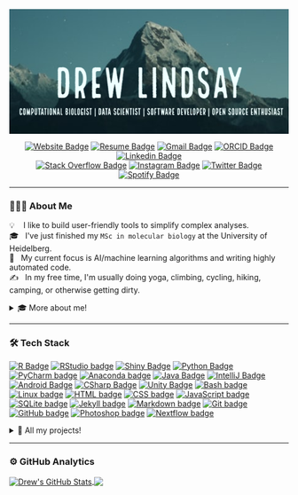 <div align="center">

<img align="center" src="/images/header.png" alt="Drew's GitHub Stats" height="225"/>  

[![Website Badge](https://img.shields.io/badge/Website-6F8FAF?style=plastic&logoColor=white&logo=AIOHTTP)](https://knacko.github.io/)
[![Resume Badge](https://img.shields.io/badge/Resume\\CV-6332F6?style=plastic&logoColor=white&logo=Textpattern)](https://knacko.github.io/)
[![Gmail Badge](https://img.shields.io/badge/Gmail-D14836?style=plastic&logo=gmail&logoColor=white)](mailto:andr.lindsay@gmail.com)
[![ORCID Badge](https://img.shields.io/badge/-ORCID-yellowgreen?style=plastic&logo=orcid&logoColor=white)](https://orcid.org/0000-0001-6607-5812/)
[![Linkedin Badge](https://img.shields.io/badge/-LinkedIn-blue?style=plastic&logo=Linkedin&logoColor=white)](https://www.linkedin.com/in/nerdyaswild/)  
[![Stack Overflow Badge](https://img.shields.io/badge/StackOverflow-F47F24?style=plastic&logo=stackoverflow&logoColor=white)](https://stackoverflow.com/users/1451667/nerdyaswild)
[![Instagram Badge](https://img.shields.io/badge/Instagram-b610b0?style=plastic&logo=instagram&logoColor=white)](https://instagram.com/nerdyaswild)
[![Twitter Badge](https://img.shields.io/badge/Twitter-1DA1F2?style=plastic&logo=twitter&logoColor=white)](https://twitter.com/nerdyaswild)
[![Spotify Badge](https://img.shields.io/badge/Spotify-1DB954?style=plastic&logo=spotify&logoColor=white)](https://open.spotify.com/user/o8jkslw1ca3xo412kmsgghg5i?si=e30598946d104ba0)
<!--[![Hits Badge](https://shields-io-visitor-counter.herokuapp.com/badge?page=knacko.knacko&logo=GitHub&logoColor=FFFFFF&label=&labelColor=9b0d14&color=9b0d14&style=plastic)](https://github.com/ESKYoung/shields-io-visitor-counter) -->

<!-- ![](https://komarev.com/ghpvc/?username=knacko) -->
<!-- [![Kaggle Badge](https://img.shields.io/badge/Kaggle-20BEFF?style=flat&logo=kaggle&logoColor=white)](https://www.kaggle.com/nerdyaswild) -->

</div>

---

### 👨🏻‍💻 About Me

💡 &nbsp;&nbsp;&nbsp;I like to build user-friendly tools to simplify complex analyses.\
🎓 &nbsp;&nbsp;I've just finished my `MSc in molecular biology` at the University of Heidelberg.\
🌱 &nbsp;&nbsp;My current focus is AI/machine learning algorithms and writing highly automated code.\
✍️ &nbsp;&nbsp;In my free time, I'm usually doing yoga, climbing, cycling, hiking, camping, or otherwise getting dirty.

<details> <summary>🎓 More about me!</h1></summary>

<sup>

## Work

#### Alberta Precision Labs - Lab Specialist ([APL](https://www.albertaprecisionlabs.ca/))

- Developed numerous tools for bioinformatic analysis (see [Downsampler][])
  
- Created modular bioinformatic pipelines (see [raw-read-qc][])
  
- Automated NGS workflows to improve turn around time

## Education

#### Universität Heidelberg - Masters of molecular bioscience, cancer biology ([HU](https://www.uni-heidelberg.de/en/study/all-subjects/molecular-biosciences))
- Thesis project: scMethrix, a single cell methylation summarization tool and application in analysis of glioma-related 
  
  macrophages (see [scMethrix][] and [brainphageDNAme][])
  
- Practical work performed at the German Cancer Research Center ([DKFZ](https://www.dkfz.de/en/index.html))
- Final grade: 1.8 GPA ([German scale](https://en.wikipedia.org/wiki/Academic_grading_in_Germany#Tertiary_education); approx 3.3 GPA in US scale)


#### University of British Columia - Honours Bachelor in microbiology ([UBC](https://biology.ok.ubc.ca/undergraduate/microbiology/))
- Thesis project: Observations of Transposable Element Richness and Diversity in Embryophytes (see [EmbryophyteTEs][])
  
- 4th year abroad at Uppsala University taking courses for MSc in Mol.Bio. ([UU](https://www.uu.se/en/admissions/master/selma/program/?pInr=IMMI&pKod=TBI2M))
  
- Final grade: 4.0 GPA
  
## Research
  
#### Center for Big Data Research in Health, [UNSW](https://cbdrh.med.unsw.edu.au/)
- Manuscript in progress for lifestyle risk factors contributing to glioma, as part of the Australian Genomics and Clinical 

  Outcomes of Glioma [project](http://agogbio.unsw.edu.au/)
  
- Developed new analysis software for analyzing epidemiological data (see [DAGnalysis][] and [EpidExperiment][])
  
#### Infection and Cancer Epidemiology group, [DKFZ](https://www.dkfz.de/en/index.html)
- Developed novel large-scale epidemiological assay for syphilis-causing *Treponema pallidum*  (>99% sensitivity and specificity)
  
- Build new analysis software in R and Shiny for handling multiplex serology data (see [here][MSD])

####  Molecular Pathogenesis of Genetic Disorders group, [HU](https://www.uni-heidelberg.de/izn/researchgroups/rappold/)
- Generated mutant neural cell lines with patient-specific mutations related to autism spectrum disorder and intellectual disabilities
  
- Quantified expression of autism-related genes in mutant neurons (i.e., SHANK2, GRIN2B, PSD95, Synaptophysin)  
  
## Publications
  
- Xue, Jinru, Erna Jia, Na Ren, Andrew Lindsay, and Haixin Yu. Circulating MicroRNAs as Promising Diagnostic Biomarkers for 

  Pancreatic Cancer: A Systematic Review. (2019). [OncoTargets and Therapy](https://www.ncbi.nlm.nih.gov/pmc/articles/PMC6707936/)

</sup>
</details>

---------------------------------------------------------------------------

<!-- No width space: %E2%80%8B -->

### 🛠 Tech Stack
[![R Badge](https://img.shields.io/badge/-R-05122A?style=flat&logo=r&logoColor=1F65CC)][RLink]
[![RStudio badge](https://img.shields.io/badge/-RStudio-05122A?style=flat&logo=rstudio)](https://www.rstudio.com/)
[![Shiny Badge](https://img.shields.io/badge/Shiny-05122A?style=flat&logo=Symphony&logoColor=75aadb)][RShinyLink]
[![Python Badge](https://img.shields.io/badge/Python-05122A?style=flat&logo=python&logoColor=4B8BBE)][PythonLink]
[![PyCharm badge](https://img.shields.io/badge/-PyCharm-05122A?style=flat&logo=pycharm&logoColor=FFFFFF)](https://www.jetbrains.com/pycharm/)
[![Anaconda badge](https://img.shields.io/badge/-Anaconda-05122A?style=flat&logo=anaconda&logoColor=44A833)](https://www.jetbrains.com/pycharm/)
[![Java Badge](https://img.shields.io/badge/Java-05122A?style=flat&logo=java&logoColor=ea2d2e)][JavaLink]
[![IntelliJ Badge](https://img.shields.io/badge/IntelliJ-05122A?style=flat&logo=intellij-idea&logoColor=ea2d2e)](https://www.jetbrains.com/idea/)
[![Android Badge](https://img.shields.io/badge/Android-05122A?style=flat&logo=android&logoColor=3DDC84)][AndroidLink]
[![CSharp Badge](https://img.shields.io/badge/C%23-05122A?style=flat&logo=csharp&logoColor=1e9e25)][CSharpLink]
[![Unity Badge](https://img.shields.io/badge/Unity-05122A?style=flat&logo=unity&logoColor=222c37)](https://unity.com/)
[![Bash badge](https://img.shields.io/badge/-Bash-05122A?style=flat&logo=gnu-bash&logoColor=4EAA25)][BashLink]
[![Linux badge](https://img.shields.io/badge/-Linux-05122A?style=flat&logo=linux&logoColor=#FCC624)](https://www.linux.org/)
[![HTML badge](https://img.shields.io/badge/-HTML-05122A?style=flat&logo=HTML5)](https://html.spec.whatwg.org/)
[![CSS badge](https://img.shields.io/badge/-CSS-05122A?style=flat&logo=CSS3&logoColor=1572B6)](https://www.w3.org/Style/CSS/Overview.en.html)
[![JavaScript badge](https://img.shields.io/badge/-JavaScript-05122A?style=flat&logo=javascript&logoColor=F7DF1E)][JavaScriptLink]
[![SQLite badge](https://img.shields.io/badge/-SQLite-05122A?style=flat&logo=SQLite&logoColor=003B57)](https://www.sqlite.org/index.html)
[![Jekyll badge](https://img.shields.io/badge/-Jekyll-05122A?style=flat&logo=jekyll&logoColor=CC0000)](https://jekyllrb.com/)
[![Markdown badge](https://img.shields.io/badge/-Markdown-05122A?style=flat&logo=markdown)](https://daringfireball.net/projects/markdown/)
[![Git badge](https://img.shields.io/badge/-Git-05122A?style=flat&logo=git)](https://git-scm.com/)
[![GitHub badge](https://img.shields.io/badge/-GitHub-05122A?style=flat&logo=github)](https://github.com)
[![Photoshop badge](https://img.shields.io/badge/-Photoshop-05122A?style=flat&logo=adobe-photoshop)](https://www.adobe.com/ca/products/photoshop.html)
[![Nextflow badge](https://img.shields.io/badge/-Nextflow-05122A?style=flat&logo=gitextensions&logoColor=24B064)](https://www.nextflow.io/)

<details> <summary>🚧 All my projects!</summary>

<sup>  
  
## Bioinformatics
- **[scMethrix][]** [![RIcon]][RLink] - a single cell methylation summarization R package built-on the Bioconductor [SummarizedExperiment](https://bioconductor.org/packages/release/bioc/html/SummarizedExperiment.html).
- **[brainphageDNAme][]** [![RIcon]][RLink] - scripts for analyzing methylation in the glioma immune microenviroment.
- **[DAGnalysis][]** [![RIcon]][RLink] - a case-control study for risk and prognostic factors for glioma in Australia, as part of the [AGOG](http://agogbio.unsw.edu.au/) project.  
- **[EpidExperiment][]** [![RIcon]][RLink] - an epidemiological analysis R package built-on the Bioconductor [SummarizedExperiment](https://bioconductor.org/packages/release/bioc/html/SummarizedExperiment.html).  
- **[Multiplex Serology Dashboard][MSD]** [![RIcon]][RLink][![RShinyIcon]][RShinyLink] - scripts and validation of a novel serological assay for Treponema pallidum (syphilis).  
- **[EmbryophyteTEs][]** [![RIcon]][RLink][![PythonIcon]][PythonLink][![BashIcon]][BashLink]- scripts for analyzing transposable elements in embryophytes.
- **[Downsampler][]** [![PythonIcon]][PythonLink]- tool to downsample NGS reads for validating minimum depth of coverage.
- **[raw-read-qc][]** [![PythonIcon]][PythonLink][![NextflowIcon]][NextflowLink]- organism-agnostic QC module for NGS reads on Illumina and Nanopore sequencers 

## AI and machine learning
- **[lightsOutPy](https://github.com/knacko/lightsOutPy)** [![PythonIcon]][PythonLink] - an abstracted version of the game [Lights Out](https://en.wikipedia.org/wiki/Lights_Out_(game)) used in finding optimal solutions via machine learning.
- **[GameOfTheAmazons](https://github.com/knacko/GameOfTheAmazons)** [![JavaIcon]][JavaLink] - an AI-driven player for the chess variant Game of the Amazons.

## Games
- **[Tez](https://github.com/knacko/Tez)** [![CSharpIcon]][CSharpLink] - a replication of the 90's game [Lights Out](https://en.wikipedia.org/wiki/Lights_Out_(game)), but allows for multiple other tesselation patterns. Available on the Google Play store.
- **[Mindusty Mods](https://github.com/knacko/MindustryMods)** [![JavaScriptIcon]][JavaScriptLink] - a collection of units, schematics, and scripts for logic processors in the factory game [Mindustry](https://anuke.itch.io/mindustry).

## Tools
- **[AudioToolkit](https://github.com/knacko/AudioToolkit)** [![JavaIcon]][JavaLink][![AndroidIcon]][AndroidLink] - a suite to tools to aid installing stereo system. Available on the Google Play store.
- **[OChemReaction](https://github.com/knacko/OChemReaction)** [![JavaIcon]][JavaLink][![AndroidIcon]][AndroidLink] - a simple study aid for memorizing synthesis reactions for organic chemisty.
- **[UBCcards](https://github.com/knacko/UBCcards)** [![JavaIcon]][JavaLink][![AndroidIcon]][AndroidLink] - a group-sourced study card application using a publicly accessible Google Sheets flat-file database.

## Misc
- **[DNAart](https://github.com/knacko/DNAart)** [![PythonIcon]][PythonLink] - Creates art from an individual's epigenome. Won [People's Choice Award](http://www.bioinfo.ufpr.br/suplementos/PresentationsCopenhagenBioinformaticsHackathon_2020.pdf) at the 2020 Copenhagen Bioinformatics Hackathon.
  
</sup>  
</details>

<!-- details> <summary>💾 My contributions!</h1></summary><br>

[![HardcoreSK icon](/images/sk_hardcore.png)](https://github.com/skyarkhangel/Hardcore-SK/commits?author=knacko)

</details -->


<!--

<hr>

### Latest Blog Posts

<-->
---------------------------------------------------------------------------

### ⚙️&nbsp;GitHub Analytics

<p align="center">
<table>
  <tr>
<a href="https://github.com/anuraghazra/github-readme-stats">
  <img align="center" src="https://github-readme-stats.vercel.app/api?username=knacko&show_icons=true&line_height=27&count_private=true&title_color=ffffff&text_color=c9cacc&icon_color=2bbc8a&bg_color=1d1f21" alt="Drew's GitHub Stats" height="125"/>
</a>
<a href="https://github.com/anuraghazra/github-readme-stats">
  <img align="center" src="https://github-readme-stats.vercel.app/api/top-langs/?username=knacko&hide=html&title_color=ffffff&text_color=c9cacc&icon_color=2bbc8a&bg_color=1d1f21&langs_count=6&layout=compact" height="125" />
</a>
<!-- a href="https://git.io/streak-stats">
  <img align="center" src="http://github-readme-streak-stats.herokuapp.com?user=knacko&theme=dark&date_format=M%20j%5B%2C%20Y%5D&background=1D1F21&border=E3E1E1)" height="125" />
</a -->
  </tr>
  </table>
</p>

[RIcon]: https://img.shields.io/badge/--05122A?style=flat&logo=r&logoColor=1F65CC "R icon"
[RLink]: https://www.r-project.org/
[RShinyIcon]: https://img.shields.io/badge/--05122A?style=flat&logo=Symphony&logoColor=75aadb "RShiny icon"
[RShinyLink]: https://shiny.rstudio.com/
[PythonIcon]: https://img.shields.io/badge/--05122A?style=flat&logo=python&logoColor=4B8BBE "Python icon"   
[PythonLink]: https://www.python.org/
[JavaIcon]: https://img.shields.io/badge/--05122A?style=flat&logo=java&logoColor=ea2d2e "Java icon"
[JavaLink]: https://www.java.com/en/
[BashIcon]: https://img.shields.io/badge/--05122A?style=flat&logo=gnu-bash&logoColor=4EAA25 "Bash icon"
[BashLink]: https://www.gnu.org/software/bash/
[CSharpIcon]: https://img.shields.io/badge/--05122A?style=flat&logo=csharp&logoColor=1e9e25 "CSharp icon"
[CSharpLink]: https://docs.microsoft.com/en-us/dotnet/csharp/
[AndroidIcon]: https://img.shields.io/badge/--05122A?style=flat&logo=android&logoColor=3DDC84 "Android icon"
[AndroidLink]: https://docs.microsoft.com/en-us/dotnet/csharp/
[JavaScriptIcon]: https://img.shields.io/badge/--05122A?style=flat&logo=javascript&logoColor=F7DF1E "JavaScript icon"
[JavaScriptLink]: http://www.ecma-international.org/publications-and-standards/standards/ecma-262/
[NextflowIcon]: https://img.shields.io/badge/--05122A?style=flat&logo=gitextensions&logoColor=24B064
[NextflowLink]: https://www.nextflow.io/


[scMethrix]: https://github.com/CompEpigen/scMethrix
[brainphageDNAme]: https://github.com/knacko/brainphageDNAme
[DAGnalysis]: https://github.com/knacko/DAGnalysis
[EpidExperiment]: https://github.com/knacko/EpidExperiment
[EmbryophyteTEs]: https://github.com/knacko/EmbryophyteTEs
[MSD]: https://github.com/knacko/F022-Multiplex-Serology-Dashboard
[Downsampler]: https://github.com/knacko/downsampler
[raw-read-qc]: https://github.com/knacko/raw-read-qc
